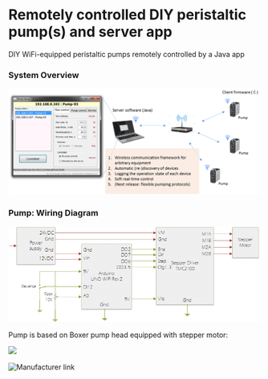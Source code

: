 # Remotely controlled DIY peristaltic pump(s) and server app
DIY WiFi-equipped peristaltic pumps remotely controlled by a Java app

### System Overview
![](https://github.com/sergeigrebenyuk/PumpClientServer/blob/master/NetworkDiagram.png)


### Pump: Wiring Diagram
![](https://github.com/sergeigrebenyuk/PumpClientServer/blob/master/PumpDiagram.png)


Pump is based on Boxer pump head equipped with stepper motor:

![](https://www.boxerpumps.com/typo3temp/fl_realurl_image/9qx-miniature-perstaltic-pump-62.jpg)

![Manufacturer link](https://www.boxerpumps.com/en/products/peristaltic-pumps-liquid/boxer-9qx-miniature-peristaltic-pump-series/)

